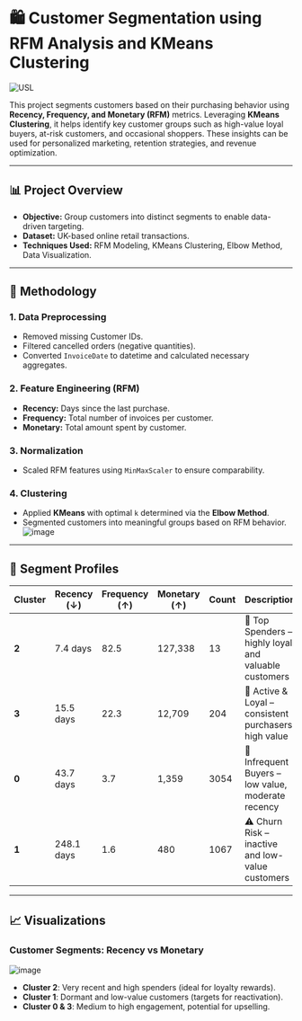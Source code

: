 # 🛍️ Customer Segmentation using RFM Analysis and KMeans Clustering

![USL](https://github.com/user-attachments/assets/3e52a2d1-ea44-4053-b57f-5aad07e48093)


This project segments customers based on their purchasing behavior using **Recency, Frequency, and Monetary (RFM)** metrics. Leveraging **KMeans Clustering**, it helps identify key customer groups such as high-value loyal buyers, at-risk customers, and occasional shoppers. These insights can be used for personalized marketing, retention strategies, and revenue optimization.

---

## 📊 Project Overview

- **Objective:** Group customers into distinct segments to enable data-driven targeting.
- **Dataset:** UK-based online retail transactions.
- **Techniques Used:** RFM Modeling, KMeans Clustering, Elbow Method, Data Visualization.

---

## 🧠 Methodology

### 1. **Data Preprocessing**
- Removed missing Customer IDs.
- Filtered cancelled orders (negative quantities).
- Converted `InvoiceDate` to datetime and calculated necessary aggregates.

### 2. **Feature Engineering (RFM)**
- **Recency:** Days since the last purchase.
- **Frequency:** Total number of invoices per customer.
- **Monetary:** Total amount spent by customer.

### 3. **Normalization**
- Scaled RFM features using `MinMaxScaler` to ensure comparability.

### 4. **Clustering**
- Applied **KMeans** with optimal `k` determined via the **Elbow Method**.
- Segmented customers into meaningful groups based on RFM behavior.
![image](https://github.com/user-attachments/assets/f7873dfd-9997-41fd-a156-56f84212478f)




---

## 📌 Segment Profiles

| Cluster | Recency (↓) | Frequency (↑) | Monetary (↑) | Count | Description |
|---------|-------------|---------------|---------------|--------|-------------|
| **2**   | 7.4 days    | 82.5          | 127,338       | 13     | 💎 Top Spenders – highly loyal and valuable customers |
| **3**   | 15.5 days   | 22.3          | 12,709        | 204    | 🧡 Active & Loyal – consistent purchasers, high value |
| **0**   | 43.7 days   | 3.7           | 1,359         | 3054   | 🧊 Infrequent Buyers – low value, moderate recency |
| **1**   | 248.1 days  | 1.6           | 480           | 1067   | ⚠️ Churn Risk – inactive and low-value customers |

---

## 📈 Visualizations

### Customer Segments: Recency vs Monetary

![image](https://github.com/user-attachments/assets/8a5ec70d-8d5b-4437-9408-2dfca3d16af2)


- **Cluster 2**: Very recent and high spenders (ideal for loyalty rewards).
- **Cluster 1**: Dormant and low-value customers (targets for reactivation).
- **Cluster 0 & 3**: Medium to high engagement, potential for upselling.
